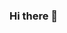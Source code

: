### Hi there 👋

<!--
**keerthanabuvan/keerthanabuvan** is a ✨ _special_ ✨ repository because its `README.md` (this file) appears on your GitHub profile.

Here are some ideas to get you started:

- 🔭 I’m currently Studying at Saveetha Engineering College

